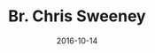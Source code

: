 ---
title: Br. Chris Sweeney 
date : 2016-10-14
contentful:
  contentype: interview
  entry_id : 15rH7HJzbQA6qQCE4AIA84 
exists : br-chris-sweeney 
template : interviewentry.html 
--- 